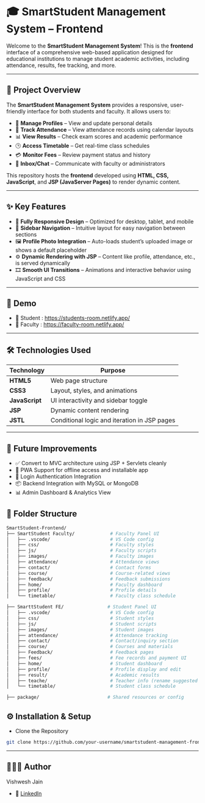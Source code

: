 # 🎓 SmartStudent Management System – Frontend

Welcome to the **SmartStudent Management System**! This is the **frontend** interface of a comprehensive web-based application designed for educational institutions to manage student academic activities, including attendance, results, fee tracking, and more.

---

## 📌 Project Overview

The **SmartStudent Management System** provides a responsive, user-friendly interface for both students and faculty. It allows users to:

- 🔐 **Manage Profiles** – View and update personal details  
- 📅 **Track Attendance** – View attendance records using calendar layouts  
- 📊 **View Results** – Check exam scores and academic performance  
- 🕒 **Access Timetable** – Get real-time class schedules  
- 💳 **Monitor Fees** – Review payment status and history  
- 💬 **Inbox/Chat** – Communicate with faculty or administrators  

This repository hosts the **frontend** developed using **HTML, CSS, JavaScript**, and **JSP (JavaServer Pages)** to render dynamic content.

---

## ✨ Key Features

- 📱 **Fully Responsive Design** – Optimized for desktop, tablet, and mobile
- 🧭 **Sidebar Navigation** – Intuitive layout for easy navigation between sections
- 🖼️ **Profile Photo Integration** – Auto-loads student’s uploaded image or shows a default placeholder
- ⚙️ **Dynamic Rendering with JSP** – Content like profile, attendance, etc., is served dynamically
- 🎞️ **Smooth UI Transitions** – Animations and interactive behavior using JavaScript and CSS

---
## 📸 Demo

- 🔗 Student :  https://students-room.netlify.app/
- 🔗 Faculty :  https://faculty-room.netlify.app/

---

## 🛠️ Technologies Used

| Technology       | Purpose                                       |
|------------------|-----------------------------------------------|
| **HTML5**        | Web page structure                            |
| **CSS3**         | Layout, styles, and animations                |
| **JavaScript**   | UI interactivity and sidebar toggle           |
| **JSP**          | Dynamic content rendering                     |
| **JSTL**         | Conditional logic and iteration in JSP pages  |

---
## 🧠 Future Improvements
- ✅ Convert to MVC architecture using JSP + Servlets cleanly
- 📱 PWA Support for offline access and installable app
- 🔐 Login Authentication Integration
- 📦 Backend Integration with MySQL or MongoDB
- 📊 Admin Dashboard & Analytics View

## 📁 Folder Structure

```bash
SmartStudent-Frontend/
├── SmartStudent Faculty/             # Faculty Panel UI
│   ├── .vscode/                      # VS Code config
│   ├── css/                          # Faculty styles
│   ├── js/                           # Faculty scripts
│   ├── images/                       # Faculty images
│   ├── attendance/                   # Attendance views
│   ├── contact/                      # Contact forms
│   ├── course/                       # Course-related views
│   ├── feedback/                     # Feedback submissions
│   ├── home/                         # Faculty dashboard
│   ├── profile/                      # Profile details
│   └── timetable/                    # Faculty class schedule

├── SmarttStudent FE/                # Student Panel UI
│   ├── .vscode/                      # VS Code config
│   ├── css/                          # Student styles
│   ├── js/                           # Student scripts
│   ├── images/                       # Student images
│   ├── attendance/                   # Attendance tracking
│   ├── contact/                      # Contact/inquiry section
│   ├── course/                       # Courses and materials
│   ├── Feedback/                     # Feedback pages
│   ├── fees/                         # Fee records and payment UI
│   ├── home/                         # Student dashboard
│   ├── profile/                      # Profile display and edit
│   ├── result/                       # Academic results
│   ├── teache/                       # Teacher info (rename suggested to `teacher/`)
│   └── timetable/                    # Student class schedule

├── package/                         # Shared resources or config
```
## ⚙️ Installation & Setup
- Clone the Repository
```bash
git clone https://github.com/your-username/smartstudent-management-frontend.git
```
---
## 🙋🏻‍♂️ Author
Vishwesh Jain
- 🔗 [LinkedIn](https://www.linkedin.com/in/vishweshjain)



